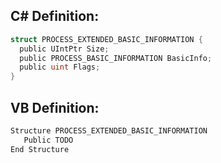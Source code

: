 
## C# Definition:
```cs
struct PROCESS_EXTENDED_BASIC_INFORMATION {
  public UIntPtr Size;
  public PROCESS_BASIC_INFORMATION BasicInfo;
  public uint Flags;
}
```

## VB Definition:
```cs
Structure PROCESS_EXTENDED_BASIC_INFORMATION 
   Public TODO
End Structure
```
